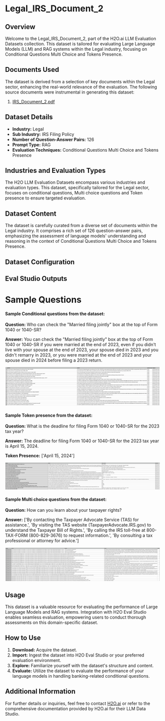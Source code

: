 # Legal_IRS_Document_2

## Overview
Welcome to the Legal_IRS_Document_2, part of the H2O.ai LLM Evaluation Datasets collection. This dataset is tailored for evaluating Large Language Models (LLM) and RAG systems within the Legal industry, focusing on Conditional Questions Multi Choice and Tokens Presence.

## Documents Used
The dataset is derived from a selection of key documents within the Legal sector, enhancing the real-world relevance of the evaluation. The following source documents were instrumental in generating this dataset:
1. [IRS_Document_2.pdf](https://github.com/h2oai/h2o-evals/blob/main/Legal_IRS_Document_2/used_documents/IRS_Document_2.pdf)

## Dataset Details
- **Industry:** Legal
- **Sub Industry:** IRS Filing Policy
- **Number of Question-Answer Pairs:** 126
- **Prompt Type:** RAG
- **Evaluation Techniques:** Conditional Questions Multi Choice and Tokens Presence

## Industries and Evaluation Types
The H2O LLM Evaluation Datasets encompass various industries and evaluation types. This dataset, specifically tailored for the Legal sector, focuses on conditional questions, Multi choice questions and Token presence to ensure targeted evaluation.

## Dataset Content
The dataset is carefully curated from a diverse set of documents within the Legal industry. It comprises a rich set of 126 question-answer pairs, emphasizing the assessment of language models' understanding and reasoning in the context of Conditional Questions Multi Choice and Tokens Presence.

## Dataset Configuration

## Eval Studio Outputs

# Sample Questions

#### Sample Conditional questions from the dataset:

**Question:** Who can check the "Married filing jointly" box at the top of Form 1040 or 1040-SR?

**Answer:** You can check the "Married filing jointly" box at the top of Form 1040 or 1040-SR if you were married at the end of 2023, even if you didn't live with your spouse at the end of 2023, your spouse died in 2023 and you didn't remarry in 2023, or you were married at the end of 2023 and your spouse died in 2024 before filing a 2023 return.

![conditional_question_image](https://github.com/h2oai/h2o-evals/blob/main/Legal_IRS_Document_2/screenshots/question_type.png)

#### Sample Token presence from the dataset:

**Question:** What is the deadline for filing Form 1040 or 1040-SR for the 2023 tax year?

**Answer:** The deadline for filing Form 1040 or 1040-SR for the 2023 tax year is April 15, 2024.

**Token Presence:** ['April 15, 2024']

![token_presence_image](https://github.com/h2oai/h2o-evals/blob/main/Legal_IRS_Document_2/screenshots/tokens_present.png)

#### Sample Multi choice questions from the dataset:

**Question:** How can you learn about your taxpayer rights?

**Answer:** ['By contacting the Taxpayer Advocate Service (TAS) for assistance.', 'By visiting the TAS website (TaxpayerAdvocate.IRS.gov) to understand the Taxpayer Bill of Rights.', 'By calling the IRS toll-free at 800-TAX-FORM (800-829-3676) to request information.', 'By consulting a tax professional or attorney for advice.']

![multi_choice_question_image](https://github.com/h2oai/h2o-evals/blob/main/Legal_IRS_Document_2/screenshots/multi_choice.png)

## Usage

This dataset is a valuable resource for evaluating the performance of Large Language Models and RAG systems. Integration with H2O Eval Studio enables seamless evaluation, empowering users to conduct thorough assessments on this domain-specific dataset.

## How to Use

1. **Download:** Acquire the dataset.
2. **Import:** Ingest the dataset into H2O Eval Studio or your preferred evaluation environment.
3. **Explore:** Familiarize yourself with the dataset's structure and content.
4. **Evaluate:** Utilize the dataset to evaluate the performance of your language models in handling banking-related conditional questions.

## Additional Information

For further details or inquiries, feel free to contact [H2O.ai](https://www.h2o.ai/) or refer to the comprehensive documentation provided by H2O.ai for their LLM Data Studio.

